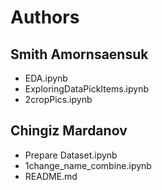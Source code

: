 # Authors
## Smith Amornsaensuk
- EDA.ipynb
- ExploringDataPickItems.ipynb
- 2cropPics.ipynb
## Chingiz Mardanov
- Prepare Dataset.ipynb
- 1change_name_combine.ipynb
- README.md
